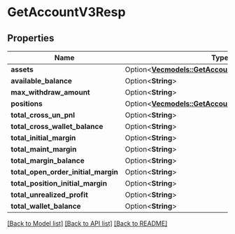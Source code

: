 # GetAccountV3Resp

## Properties

Name | Type | Description | Notes
------------ | ------------- | ------------- | -------------
**assets** | Option<[**Vec<models::GetAccountV3RespAssetsInner>**](GetAccountV3Resp_assets_inner.md)> |  | [optional]
**available_balance** | Option<**String**> |  | [optional]
**max_withdraw_amount** | Option<**String**> |  | [optional]
**positions** | Option<[**Vec<models::GetAccountV3RespPositionsInner>**](GetAccountV3Resp_positions_inner.md)> |  | [optional]
**total_cross_un_pnl** | Option<**String**> |  | [optional]
**total_cross_wallet_balance** | Option<**String**> |  | [optional]
**total_initial_margin** | Option<**String**> |  | [optional]
**total_maint_margin** | Option<**String**> |  | [optional]
**total_margin_balance** | Option<**String**> |  | [optional]
**total_open_order_initial_margin** | Option<**String**> |  | [optional]
**total_position_initial_margin** | Option<**String**> |  | [optional]
**total_unrealized_profit** | Option<**String**> |  | [optional]
**total_wallet_balance** | Option<**String**> |  | [optional]

[[Back to Model list]](../README.md#documentation-for-models) [[Back to API list]](../README.md#documentation-for-api-endpoints) [[Back to README]](../README.md)



